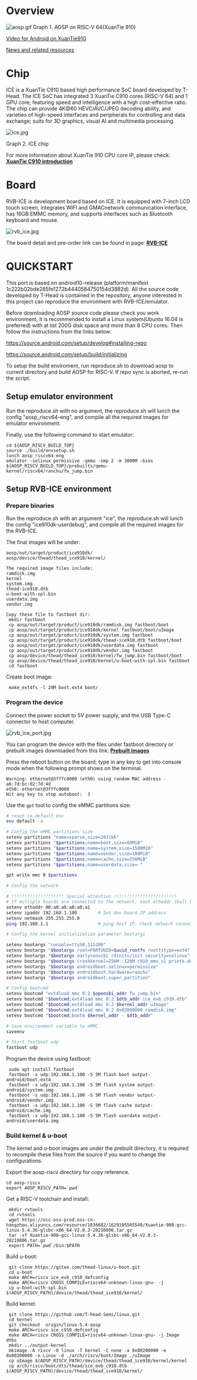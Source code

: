 # Overview

![aosp.gif](https://github.com/T-head-Semi/aosp-riscv/blob/main/resources/aosp.gif?raw=true)
Graph 1. AOSP on RISC-V 64(XuanTie 910)

[Video for Android on XuanTie910](https://occ-oss-prod.oss-cn-hangzhou.aliyuncs.com/share/riscv_android_demo.mp4)

[News and related resources](https://occ.t-head.cn/community/risc_v_android/en)

# Chip
ICE is a XuanTie C910 based high performance SoC board developed by T-Head. The ICE SoC has integrated 3 XuanTie C910 cores (RISC-V 64) and 1 GPU core; featuring speed and intelligence with a high cost-effective ratio. The chip can provide 4K@60 HEVC/AVC/JPEG decoding ability, and varieties of high-speed interfaces and peripherals for controlling and data exchange; suits for 3D graphics, visual AI and multimedia processing.

![ice.jpg](https://github.com/T-head-Semi/aosp-riscv/blob/main/resources/ice.jpg?raw=true)

Graph 2. ICE chip

For more information about XuanTie 910 CPU core IP, please check: [**XuanTie C910 introduction**](https://occ.t-head.cn/vendor/cpu/index?spm=a2cl5.14294226.0.0.6700df2098XZyN&id=3806788968558108672)

# Board
RVB-ICE is development board based on ICE. It is equipped with 7-inch LCD touch screen,  integrates WIFl and GMACnetwork communication interface, has 16GB EMMC memory,  and supports interfaces such as Bluetooth keyboard and mouse.

![rvb_ice.jpg](https://github.com/T-head-Semi/aosp-riscv/blob/main/resources/rvb_ice.jpg?raw=true)

The board detail and pre-order link can be found in page: [**RVB-ICE**](https://occ.t-head.cn/community/risc_v_en/detail?id=RVB-ICE)

# QUICKSTART
This port is based on android10-release (platform/manifest 1c222b02bde285fe1272b4440584750154d3882d). All the source code developed by T-Head is contained in the repository, anyone interested in this project can reproduce the environment with RVB-ICE/emulator.

Before downloading AOSP source code please check you work environment, it is recommended to install a Linux system(Ubuntu 16.04 is preferred) with at list 200G disk space and more than 8 CPU cores. Then follow the instructions from the links below:

https://source.android.com/setup/develop#installing-repo

https://source.android.com/setup/build/initializing

To setup the build enviroment, run reproduce.sh to download aosp to current directory and build AOSP for RISC-V. If repo sync is aborted, re-run the script.

## Setup emulator environment

Run the reproduce.sh with no argument, the reproduce.sh will lunch the config "aosp_riscv64-eng", and compile all the required images for emulator environment.

Finally, use the following command to start emulator:

```
cd ${AOSP_RISCV_BUILD_TOP}
source ./build/envsetup.sh
lunch aosp_riscv64-eng
emulator -selinux permissive -qemu -smp 2 -m 3800M -bios ${AOSP_RISCV_BUILD_TOP}/prebuilts/qemu-kernel/riscv64/ranchu/fw_jump.bin
```

## Setup RVB-ICE environment
### Prepare binaries
Run the reproduce.sh with an argument "ice", the reproduce.sh will lunch the config "ice910dk-userdebug", and compile all the required images for the RVB-ICE.

The final images will be under:
```
aosp/out/target/product/ice910dk/
aosp/device/thead/thead_ice910/kernel/

The required image files include:
ramdisk.img
kernel
system.img
thead-ice910.dtb
u-boot-with-spl.bin
userdata.img
vendor.img

Copy these file to fastboot dir:
 mkdir fastboot
 cp aosp/out/target/product/ice910dk/ramdisk.img fastboot/boot
 cp aosp/out/target/product/ice910dk/kernel fastboot/boot/uImage
 cp aosp/out/target/product/ice910dk/system.img fastboot
 cp aosp/out/target/product/ice910dk/thead-ice910.dtb fastboot/boot
 cp aosp/out/target/product/ice910dk/userdata.img fastboot
 cp aosp/out/target/product/ice910dk/vendor.img fastboot
 cp aosp/device/thead/thead_ice910/kernel/fw_jump.bin fastboot/boot
 cp aosp/device/thead/thead_ice910/kernel/u-boot-with-spl.bin fastboot
 cd fastboot
```

Create boot image:
```
 make_ext4fs -l 20M boot.ext4 boot/
```

### Program the device
Connect the power socket to 5V power supply, and the USB Type-C connector to host computer.

![rvb_ice_port.jpg](https://github.com/T-head-Semi/aosp-riscv/blob/main/resources/rvb_ice_port.jpg?raw=true)

You can program the device with the files under fastboot directory or prebuilt images downloaded from this link:
[**Prebuilt images**](https://rosp-riscv.oss-cn-hangzhou.aliyuncs.com/prebuilts/images/ice/android-rvb-ice-images_20210113.tar.bz2)

Press the reboot button on the board; type in any key to get into console mode when the following prompt shows on the terminal.

```
Warning: ethernet@3fffc0000 (eth0) using random MAC address - a6:7d:bc:02:7d:4d
eth0: ethernet@3fffc0000
Hit any key to stop autoboot:  3
```

Use the `gpt` tool to config the eMMC partitions size:

```bash
# reset to default env
env default -a

# Config the eMMC partitions size
setenv partitions "name=sparse,size=2031kb"
setenv partitions "$partitions;name=boot,size=60MiB"
setenv partitions "$partitions;name=system,size=1500MiB"
setenv partitions "$partitions;name=vendor,size=100MiB"
setenv partitions "$partitions;name=cache,size=256MiB"
setenv partitions "$partitions;name=userdata,size=-"

gpt write mmc 0 $partitions

# Config the network

# !!!!!!!!!!!!!!!!!!!! Special attention !!!!!!!!!!!!!!!!!!!!!!!!
# If multiple boards are connected to the network, each ethaddr shall be unique
setenv ethaddr 00:a0:a0:a0:a0:a1
setenv ipaddr 192.168.1.100        # Set dev board IP address
setenv netmask 255.255.255.0
ping 192.168.1.1                   # ping host IP，check network connection

# Config the kernel initialization parameter bootargs

setenv bootargs "console=ttyS0,115200"
setenv bootargs "$bootargs root=PARTUUID=$uuid_rootfs rootfstype=ext4"
setenv bootargs "$bootargs earlycon=sbi rdinit=/init security=selinux"
setenv bootargs "$bootargs crashkernel=256M-:128M c910_mmu_v1 printk.devkmsg=on"
setenv bootargs "$bootargs androidboot.selinux=permissive"
setenv bootargs "$bootargs androidboot.hardware=ranchu"
setenv bootargs "$bootargs androidboot.super_partition"

# Config bootcmd
setenv bootcmd "ext4load mmc 0:2 $opensbi_addr fw_jump.bin"
setenv bootcmd "$bootcmd;ext4load mmc 0:2 $dtb_addr ice_evb_c910.dtb"
setenv bootcmd "$bootcmd;ext4load mmc 0:2 $kernel_addr uImage"
setenv bootcmd "$bootcmd;ext4load mmc 0:2 0x02000000 ramdisk.img"
setenv bootcmd "$bootcmd;bootm $kernel_addr - $dtb_addr"

# Save environment variable to eMMC
saveenv

# Start fastboot udp
fastboot udp
```

Program the device using fastboot:
```
 sudo apt install fastboot
 fastboot -s udp:192.168.1.100 -S 5M flash boot output-android/boot.ext4
 fastboot -s udp:192.168.1.100 -S 5M flash system output-android/system.img
 fastboot -s udp:192.168.1.100 -S 5M flash vendor output-android/vendor.img
 fastboot -s udp:192.168.1.100 -S 5M flash cache output-android/cache.img
 fastboot -s udp:192.168.1.100 -S 5M flash userdata output-android/userdata.img
```

### Build kernel & u-boot
The kernel and u-boot images are under the prebuilt directory, it is required to recompile these files from the source if you want to change the configurations.

Export the aosp-riscv directory for copy reference.
```
cd aosp-riscv
export AOSP_RISCV_PATH=`pwd`
```

Get a RISC-V toolchain and install:
```
 mkdir rvtools
 cd rvtools
 wget https://occ-oss-prod.oss-cn-hangzhou.aliyuncs.com/resource/1836682/1629195585549/Xuantie-900-gcc-linux-5.4.36-glibc-x86_64-V2.0.3-20210806.tar.gz
 tar -xf Xuantie-900-gcc-linux-5.4.36-glibc-x86_64-V2.0.3-20210806.tar.gz
 export PATH=`pwd`/bin:$PATH
```

Build u-boot:
```
 git clone https://gitee.com/thead-linux/u-boot.git
 cd u-boot
 make ARCH=riscv ice_evb_c910_defconfig
 make ARCH=riscv CROSS_COMPILE=riscv64-unknown-linux-gnu- -j
 cp u-boot-with-spl.bin $(AOSP_RISCV_PATH)/device/thead/thead_ice910/kernel/
```

Build kernel:
```
 git clone https://github.com/T-head-Semi/linux.git
 cd kernel
 git checkout  origin/linux-5.4-aosp
 make ARCH=riscv ice_c910_defconfig
 make ARCH=riscv CROSS_COMPILE=riscv64-unknown-linux-gnu- -j Image dtbs
 mkdir ../output-kernel
 mkimage -A riscv -O linux -T kernel -C none -a 0x00200000 -e 0x00200000 -n Linux -d ./arch/riscv/boot/Image ./uImage
 cp uImage $(AOSP_RISCV_PATH)/device/thead/thead_ice910/kernel/kernel
 cp arch/riscv/boot/dts/thead/ice_evb_c910.dtb $(AOSP_RISCV_PATH)/device/thead/thead_ice910/kernel/
```
